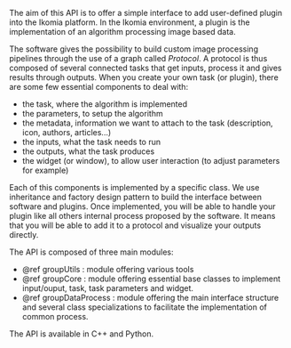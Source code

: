 The aim of this API is to offer a simple interface to add user-defined plugin into the Ikomia platform. In the Ikomia environment, a plugin is the implementation of an algorithm processing image based data.

The software gives the possibility to build custom image processing pipelines through the use of a graph called *Protocol*. A protocol is thus composed of several connected tasks that get inputs, process it and gives results through outputs. When you create your own task (or plugin), there are some few essential components to deal with: 
* the task, where the algorithm is implemented
* the parameters, to setup the algorithm
* the metadata, information we want to attach to the task (description, icon, authors, articles...)
* the inputs, what the task needs to run
* the outputs, what the task produces
* the widget (or window), to allow user interaction (to adjust parameters for example)

Each of this components is implemented by a specific class. We use inheritance and factory design pattern to build the interface between software and plugins. Once implemented, you will be able to handle your plugin like all others internal process proposed by the software. It means that you will be able to add it to a protocol and visualize your outputs directly.

The API is composed of three main modules:
* @ref groupUtils : module offering various tools
* @ref groupCore : module offering essential base classes to implement input/ouput, task, task parameters and widget.
* @ref groupDataProcess : module offering the main interface structure and several class specializations to facilitate the implementation of common process.

The API is available in C++ and Python.